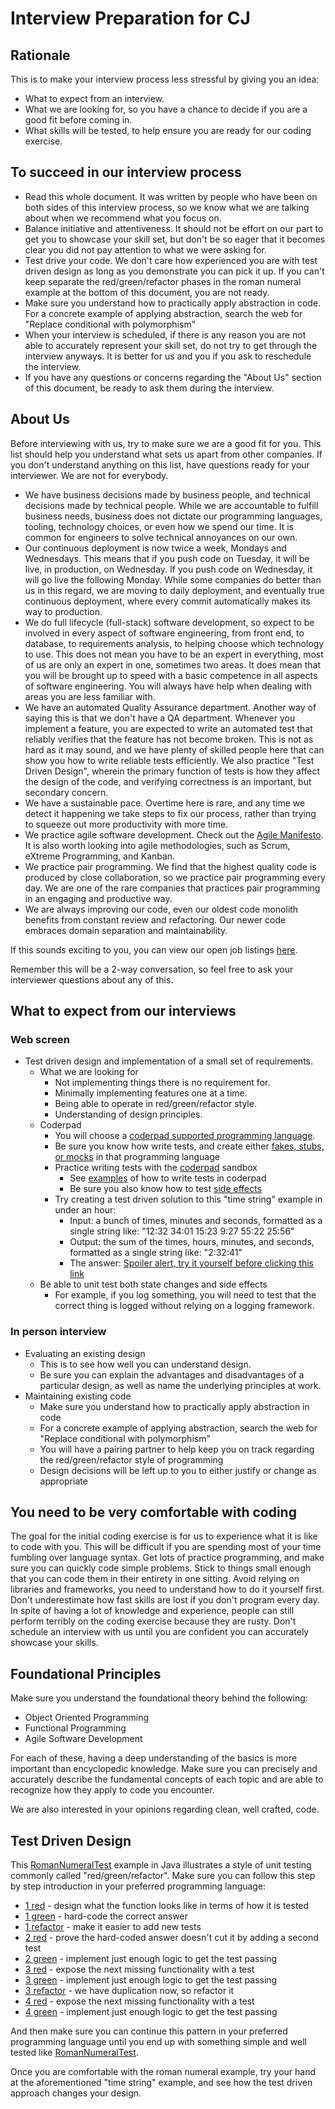 # Interview Preparation for CJ

## Rationale
This is to make your interview process less stressful by giving you an idea:

- What to expect from an interview.
- What we are looking for, so you have a chance to decide if you are a good fit before coming in.
- What skills will be tested, to help ensure you are ready for our coding exercise.

## To succeed in our interview process
- Read this whole document.  It was written by people who have been on both sides of this interview process, so we know what we are talking about when we recommend what you focus on. 
- Balance initiative and attentiveness.
  It should not be effort on our part to get you to showcase your skill set,
  but don't be so eager that it becomes clear you did not pay attention to what we were asking for.
- Test drive your code.
  We don't care how experienced you are with test driven design as long as you demonstrate you can pick it up.
  If you can't keep separate the red/green/refactor phases in the roman numeral example at the bottom of this document, you are not ready.
- Make sure you understand how to practically apply abstraction in code.
  For a concrete example of applying abstraction, search the web for "Replace conditional with polymorphism"
- When your interview is scheduled,
  if there is any reason you are not able to accurately represent your skill set,
  do not try to get through the interview anyways.
  It is better for us and you if you ask to reschedule the interview.
- If you have any questions or concerns regarding the "About Us" section of this document,
  be ready to ask them during the interview.

## About Us
Before interviewing with us, try to make sure we are a good fit for you.
This list should help you understand what sets us apart from other companies.
If you don't understand anything on this list, have questions ready for your interviewer.
We are not for everybody.

- We have business decisions made by business people, and technical decisions made by technical people.  While we are accountable to fulfill business needs, business does not dictate our programming languages, tooling, technology choices, or even how we spend our time.
It is common for engineers to solve technical annoyances on our own.
- Our continuous deployment is now twice a week, Mondays and Wednesdays.
This means that if you push code on Tuesday, it will be live, in production, on Wednesday.
If you push code on Wednesday, it will go live the following Monday.
While some companies do better than us in this regard, we are moving to daily deployment, and eventually true continuous deployment, where every commit automatically makes its way to production.
- We do full lifecycle (full-stack) software development, so expect to be involved in every aspect of software engineering, from front end, to database, to requirements analysis, to helping choose which technology to use.
This does not mean you have to be an expert in everything, most of us are only an expert in one, sometimes two areas.
It does mean that you will be brought up to speed with a basic competence in all aspects of software engineering.
You will always have help when dealing with areas you are less familiar with.
- We have an automated Quality Assurance department.
Another way of saying this is that we don't have a QA department.
Whenever you implement a feature, you are expected to write an automated test that reliably verifies that the feature has not become broken.
This is not as hard as it may sound, and we have plenty of skilled people here that can show you how to write reliable tests efficiently.
We also practice "Test Driven Design", wherein the primary function of tests is how they affect the design of the code, and verifying correctness is an important, but secondary concern.
- We have a sustainable pace.
Overtime here is rare, and any time we detect it happening we take steps to fix our process, rather than trying to squeeze out more productivity with more time.
- We practice agile software development.
Check out the [Agile Manifesto](http://agilemanifesto.org/).
It is also worth looking into agile methodologies, such as Scrum, eXtreme Programming, and Kanban.
- We practice pair programming.
We find that the highest quality code is produced by close collaboration, so we practice pair programming every day.
We are one of the rare companies that practices pair programming in an engaging and productive way.
- We are always improving our code, even our oldest code monolith benefits from constant review and refactoring.
Our newer code embraces domain separation and maintainability.

If this sounds exciting to you, you can view our open job listings [here](https://engineering.cj.com/join).

Remember this will be a 2-way conversation, so feel free to ask your interviewer questions about any of this.

## What to expect from our interviews

### Web screen
- Test driven design and implementation of a small set of requirements.
    - What we are looking for
        - Not implementing things there is no requirement for.
        - Minimally implementing features one at a time.
        - Being able to operate in red/green/refactor style.
        - Understanding of design principles.
    - Coderpad
        - You will choose a [coderpad supported programming language](https://coderpad.io/languages).
        - Be sure you know how write tests, and create either [fakes, stubs, or mocks](https://martinfowler.com/articles/mocksArentStubs.html) in that programming language
        - Practice writing tests with the [coderpad](https://coderpad.io/sandbox) sandbox
            - See [examples](coderpad-testing.md) of how to write tests in coderpad
            - Be sure you also know how to test [side effects](side-effect-testing.md)  
        - Try creating a test driven solution to this "time string" example in under an hour: 
            - Input: a bunch of times, minutes and seconds, formatted as a single string like: "12:32 34:01 15:23 9:27 55:22 25:56"
            - Output: the sum of the times, hours, minutes, and seconds, formatted as a single string like: "2:32:41"
            - The answer: [Spoiler alert, try it yourself before clicking this link](https://www.youtube.com/watch?v=WQn5EHpa6Wg)
    - Be able to unit test both state changes and side effects
        - For example, if you log something, you will need to test that the correct thing is logged without relying on a logging framework.

### In person interview
- Evaluating an existing design
    - This is to see how well you can understand design.
    - Be sure you can explain the advantages and disadvantages of a particular design, as well as name the underlying principles at work.
- Maintaining existing code
    - Make sure you understand how to practically apply abstraction in code
    - For a concrete example of applying abstraction, search the web for "Replace conditional with polymorphism"
    - You will have a pairing partner to help keep you on track regarding the red/green/refactor style of programming
    - Design decisions will be left up to you to either justify or change as appropriate 

## You need to be very comfortable with coding
The goal for the initial coding exercise is for us to experience what it is like to code with you.
This will be difficult if you are spending most of your time fumbling over language syntax.
Get lots of practice programming, and make sure you can quickly code simple problems.
Stick to things small enough that you can code them in their entirety in one sitting.
Avoid relying on libraries and frameworks, you need to understand how to do it yourself first.
Don't underestimate how fast skills are lost if you don't program every day.
In spite of having a lot of knowledge and experience, people can still perform terribly on the coding exercise because they are rusty.
Don't schedule an interview with us until you are confident you can accurately showcase your skills.

## Foundational Principles
Make sure you understand the foundational theory behind the following:
- Object Oriented Programming
- Functional Programming
- Agile Software Development

For each of these, having a deep understanding of the basics is more important than encyclopedic knowledge.
Make sure you can precisely and accurately describe the fundamental concepts of each topic and are able to recognize how they apply to code you encounter.

We are also interested in your opinions regarding clean, well crafted, code.

## Test Driven Design
This [RomanNumeralTest](src/main/java/com/cj/interview/preparation/RomanNumeralTest.java) example in Java illustrates a style of unit testing commonly called "red/green/refactor".
Make sure you can follow this step by step introduction in your preferred programming language:
- [1 red](src/main/java/com/cj/interview/preparation/RomanNumeralTestA_1_red.java) - design what the function looks like in terms of how it is tested
- [1 green](src/main/java/com/cj/interview/preparation/RomanNumeralTestB_1_green.java) - hard-code the correct answer 
- [1 refactor](src/main/java/com/cj/interview/preparation/RomanNumeralTestC_1_refactor.java) - make it easier to add new tests
- [2 red](src/main/java/com/cj/interview/preparation/RomanNumeralTestD_2_red.java) - prove the hard-coded answer doesn't cut it by adding a second test
- [2 green](src/main/java/com/cj/interview/preparation/RomanNumeralTestE_2_green.java) - implement just enough logic to get the test passing
- [3 red](src/main/java/com/cj/interview/preparation/RomanNumeralTestF_3_red.java) - expose the next missing functionality with a test
- [3 green](src/main/java/com/cj/interview/preparation/RomanNumeralTestG_3_green.java) - implement just enough logic to get the test passing
- [3 refactor](src/main/java/com/cj/interview/preparation/RomanNumeralTestH_3_refactor.java) - we have duplication now, so refactor it
- [4 red](src/main/java/com/cj/interview/preparation/RomanNumeralTestI_4_red.java) - expose the next missing functionality with a test
- [4 green](src/main/java/com/cj/interview/preparation/RomanNumeralTestJ_4_green.java) - implement just enough logic to get the test passing

And then make sure you can continue this pattern in your preferred programming language until you end up with something simple and well tested like [RomanNumeralTest](src/main/java/com/cj/interview/preparation/RomanNumeralTest.java). 

Once you are comfortable with the roman numeral example, try your hand at the aforementioned "time string" example, and see how the test driven approach changes your design.

